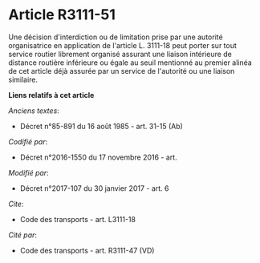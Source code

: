 # Article R3111-51

Une décision d'interdiction ou de limitation prise par une autorité organisatrice en application de l'article L. 3111-18 peut
porter sur tout service routier librement organisé assurant une liaison intérieure de distance routière inférieure ou égale
au seuil mentionné au premier alinéa de cet article déjà assurée par un service de l'autorité ou une liaison similaire.

**Liens relatifs à cet article**

_Anciens textes_:

  - Décret n°85-891 du 16 août 1985 - art. 31-15 (Ab)

_Codifié par_:

  - Décret n°2016-1550 du 17 novembre 2016 - art.

_Modifié par_:

  - Décret n°2017-107 du 30 janvier 2017 - art. 6

_Cite_:

  - Code des transports - art. L3111-18

_Cité par_:

  - Code des transports - art. R3111-47 (VD)
